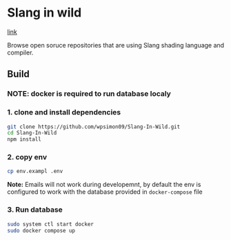 # Slang in wild
[link](https://www.slang-in-wild.com/)

Browse open soruce repositories that are using Slang shading language and compiler. 

## Build
### NOTE: docker is required to run database localy 

### 1. clone and install dependencies

```bash
git clone https://github.com/wpsimon09/Slang-In-Wild.git
cd Slang-In-Wild
npm install
```

### 2. copy env
```bash
cp env.exampl .env
```
**Note:** Emails will not work during developemnt, by default the env is configured to work with the database provided in `docker-compose` file

### 3. Run database
```bash
sudo system ctl start docker
sudo docker compose up
```



